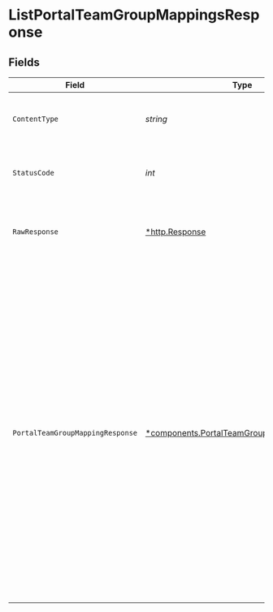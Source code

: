 # ListPortalTeamGroupMappingsResponse


## Fields

| Field                                                                                                                                                                                                                                                                         | Type                                                                                                                                                                                                                                                                          | Required                                                                                                                                                                                                                                                                      | Description                                                                                                                                                                                                                                                                   | Example                                                                                                                                                                                                                                                                       |
| ----------------------------------------------------------------------------------------------------------------------------------------------------------------------------------------------------------------------------------------------------------------------------- | ----------------------------------------------------------------------------------------------------------------------------------------------------------------------------------------------------------------------------------------------------------------------------- | ----------------------------------------------------------------------------------------------------------------------------------------------------------------------------------------------------------------------------------------------------------------------------- | ----------------------------------------------------------------------------------------------------------------------------------------------------------------------------------------------------------------------------------------------------------------------------- | ----------------------------------------------------------------------------------------------------------------------------------------------------------------------------------------------------------------------------------------------------------------------------- |
| `ContentType`                                                                                                                                                                                                                                                                 | *string*                                                                                                                                                                                                                                                                      | :heavy_check_mark:                                                                                                                                                                                                                                                            | HTTP response content type for this operation                                                                                                                                                                                                                                 |                                                                                                                                                                                                                                                                               |
| `StatusCode`                                                                                                                                                                                                                                                                  | *int*                                                                                                                                                                                                                                                                         | :heavy_check_mark:                                                                                                                                                                                                                                                            | HTTP response status code for this operation                                                                                                                                                                                                                                  |                                                                                                                                                                                                                                                                               |
| `RawResponse`                                                                                                                                                                                                                                                                 | [*http.Response](https://pkg.go.dev/net/http#Response)                                                                                                                                                                                                                        | :heavy_check_mark:                                                                                                                                                                                                                                                            | Raw HTTP response; suitable for custom response parsing                                                                                                                                                                                                                       |                                                                                                                                                                                                                                                                               |
| `PortalTeamGroupMappingResponse`                                                                                                                                                                                                                                              | [*components.PortalTeamGroupMappingResponse](../../models/components/portalteamgroupmappingresponse.md)                                                                                                                                                                       | :heavy_minus_sign:                                                                                                                                                                                                                                                            | A paginated collection of mappings grouped by team ID.                                                                                                                                                                                                                        | {<br/>"meta": {<br/>"page": {<br/>"number": 1,<br/>"size": 10,<br/>"total": 2<br/>}<br/>},<br/>"data": [<br/>{<br/>"team_id": "6801e673-cc10-498a-94cd-4271de07a0d3",<br/>"groups": [<br/>"Tech Leads",<br/>"API Engineers"<br/>]<br/>},<br/>{<br/>"team_id": "7301e673-cc10-498a-94cd-4271de07a0d3",<br/>"groups": [<br/>"Managers",<br/>"Directors"<br/>]<br/>}<br/>]<br/>} |